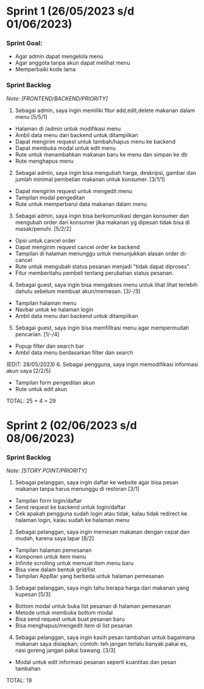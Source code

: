 # Sprint 1 (26/05/2023 s/d 01/06/2023)

### Sprint Goal:
- Agar admin dapat mengelola menu
- Agar anggota tanpa akun dapat melihat menu
- Memperbaiki kode lama

### Sprint Backlog
*Note: [FRONTEND/BACKEND/PRIORITY]*

1. Sebagai admin, saya ingin memiliki fitur add,edit,delete makanan dalam menu [5/5/1]
- Halaman di /admin untuk modifikasi menu
- Ambil data menu dari backend untuk ditampilkan
- Dapat mengirim request untuk tambah/hapus menu ke backend
- Dapat membuka modal untuk edit menu
- Rute untuk menambahkan makanan baru ke menu dan simpan ke db
- Rute menghapus menu

2. Sebagai admin, saya ingin bisa mengubah harga, deskripsi, gambar dan jumlah minimal pembelian makanan untuk konsumer. [3/1/1]
- Dapat mengirim request untuk mengedit menu
- Tampilan modal pengeditan
- Rute untuk memperbarui data makanan dalam menu

3. Sebagai admin, saya ingin bisa berkomunikasi dengan konsumer dan mengubah order dari konsumer jika makanan yg dipesan tidak bisa di masak/penuhi. [5/2/2]
- Opsi untuk cancel order
- Dapat mengirim request cancel order ke backend
- Tampilan di halaman menunggu untuk menunjukkan alasan order di-cancel
- Rute untuk mengubah status pesanan menjadi "tidak dapat diproses".
- Fitur memberitahu pembeli tentang perubahan status pesanan.

4. Sebagai guest, saya ingin bisa mengakses menu untuk lihat lihat terlebih dahulu sebelum membuat akun/memesan. [3/-/3]
- Tampilan halaman menu
- Navbar untuk ke halaman login
- Ambil data menu dari backend untuk ditampilkan

5. Sebagai guest, saya ingin bisa memfiltrasi menu agar mempermudah pencarian. [1/-/4]
- Popup filter dan search bar
- Ambil data menu berdasarkan filter dan search

(EDIT: 28/05/2023)
6. Sebagai pengguna, saya ingin memodifikasi informasi akun saya [2/2/5]
- Tampilan form pengeditan akun
- Rute untuk edit akun

TOTAL: 25 + 4 = 29

# Sprint 2 (02/06/2023 s/d 08/06/2023)

### Sprint Backlog
*Note: [STORY POINT/PRIORITY]*

1. Sebagai pelanggan, saya ingin daftar ke website agar bisa pesan makanan tanpa harus menunggu di restoran [3/1]
- Tampilan form login/daftar
- Send request ke backend untuk login/daftar
- Cek apakah pengguna sudah login atau tidak, kalau tidak redirect ke halaman login, kalau sudah ke halaman menu

2. Sebagai pelanggan, saya ingin memesan makanan dengan cepat dan mudah, karena saya lapar [8/2]
- Tampilan halaman pemesanan
- Komponen untuk item menu
- Infinite scrolling untuk memuat item menu baru
- Bisa view dalam bentuk grid/list
- Tampilan AppBar yang berbeda untuk halaman pemesanan

3. Sebagai pelanggan, saya ingin tahu berapa harga dari makanan yang kupesan [5/3]
- Bottom modal untuk buka list pesanan di halaman pemesanan
- Metode untuk membuka bottom modal
- Bisa send request untuk buat pesanan baru
- Bisa menghapus/mengedit item di list pesanan

4. Sebagai pelanggan, saya ingin kasih pesan tambahan untuk bagaimana makanan saya disiapkan; contoh: teh jangan terlalu banyak pakai es, nasi goreng jangan pakai bawang. [3/3]
- Modal untuk edit informasi pesanan seperti kuantitas dan pesan tambahan

TOTAL: 19
